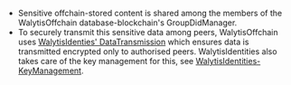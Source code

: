 - Sensitive offchain-stored content is shared among the members of the WalytisOffchain database-blockchain's GroupDidManager.
- To securely transmit this sensitive data among peers, WalytisOffchain uses [WalytisIdenties' DataTransmission](../WalytisIdentities/2-HowItWorks/7-SecureDataTransmission.md) which ensures data is transmitted encrypted only to authorised peers. WalytisIdentities also takes care of the key management for this, see [WalytisIdentities-KeyManagement](../WalytisIdentities/2-HowItWorks/3-KeyManagement.md).